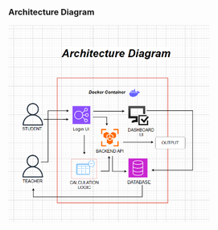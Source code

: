 ### Architecture Diagram

<img src="calculator/Images/Architecture Diagram.png" alt="Flow Diagram" width="400"/>
